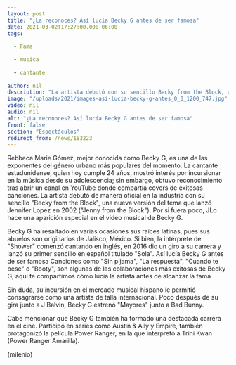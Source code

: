 ```yaml
---
layout: post
title: "¿La reconoces? Así lucía Becky G antes de ser famosa"
date: 2021-03-02T17:27:00.000-06:00
tags:
  
  - Fama
  
  - musica
  
  - cantante
  
author: nil
description: "La artista debutó con su sencillo Becky from the Block, una versión de la exitosa canción de Jennifer López; así lucía la cantante antes de alcanzar la fama. "
image: "/uploads/2021/images-asi-lucia-becky-g-antes_0_0_1200_747.jpg"
video: nil
audio: nil
alt: "¿La reconoces? Así lucía Becky G antes de ser famosa"
front: false
section: "Espectáculos"
redirect_from: /news/183223
---
```


Rebbeca Marie Gómez, mejor conocida como Becky G, es una de las exponentes del género urbano más populares del momento. La cantante estadunidense, quien hoy cumple 24 años, mostró interés por incursionar en la música desde su adolescencia; sin embargo, obtuvo reconocimiento tras abrir un canal en YouTube donde compartía covers de exitosas canciones. La artista debutó de manera oficial en la industria con su sencillo "Becky from the Block", una nueva versión del tema que lanzó Jennifer Lopez en 2002 ("Jenny from the Block"). Por si fuera poco, JLo hace una aparición especial en el video musical de Becky G.  

Becky G ha resaltado en varias ocasiones sus raíces latinas, pues sus abuelos son originarios de Jalisco, México. Si bien, la intérprete de "Shower" comenzó cantando en inglés, en 2016 dio un giro a su carrera y lanzó su primer sencillo en español titulado "Sola". Así lucía Becky G antes de ser famosa Canciones como "Sin pijama", "La respuesta", "Cuando te besé" o "Booty", son algunas de las colaboraciones más exitosas de Becky G; aquí te compartimos cómo lucía la artista antes de alcanzar la fama 

Sin duda, su incursión en el mercado musical hispano le permitió consagrarse como una artista de talla internacional. Poco después de su gira junto a J Balvin, Becky G estrenó "Mayores" junto a Bad Bunny.  

Cabe mencionar que Becky G también ha formado una destacada carrera en el cine. Participó en series como Austin & Ally y Empire, también protagonizó la película Power Ranger, en la que interpretó a Trini Kwan (Power Ranger Amarilla). 

(milenio)